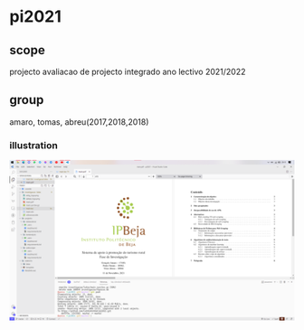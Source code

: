 # pi2021

## scope

projecto avaliacao de projecto integrado ano lectivo 2021/2022

## group

amaro, tomas, abreu(2017,2018,2018)

### illustration

![screenshot](./screenshot.png)
